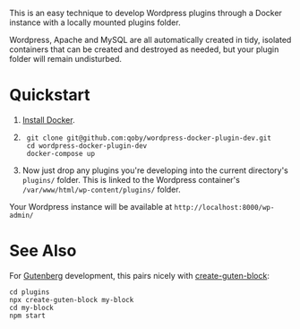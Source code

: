 This is an easy technique to develop Wordpress plugins through a Docker instance with a locally mounted plugins folder.

Wordpress, Apache and MySQL are all automatically created in tidy, isolated containers that can be created and destroyed as needed, but your plugin folder will remain undisturbed.

# Quickstart

1. [Install Docker](https://docs.docker.com/install/).

2. ```
    git clone git@github.com:qoby/wordpress-docker-plugin-dev.git
    cd wordpress-docker-plugin-dev
    docker-compose up
    ```

3. Now just drop any plugins you're developing into the current directory's `plugins/` folder. This is linked to the Wordpress container's `/var/www/html/wp-content/plugins/` folder.

Your Wordpress instance will be available at `http://localhost:8000/wp-admin/`

# See Also

For [Gutenberg](https://wordpress.org/gutenberg/) development, this pairs nicely with [create-guten-block](https://github.com/ahmadawais/create-guten-block):

```
cd plugins
npx create-guten-block my-block
cd my-block
npm start
```
